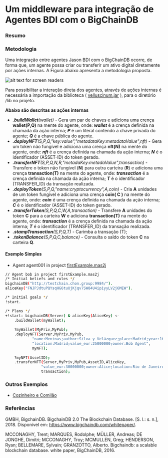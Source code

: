 # Um middleware para integração de Agentes BDI com o BigChainDB


### Resumo


### Metodologia
Uma integração entre agentes Jason BDI com o BigChainDB ocorre, de forma que, um agente possa criar ou transferir um ativo digital diretamente por ações internas.
A Figura abaixo apresenta a metodologia proposta.

![alt text for screen readers](https://raw.githubusercontent.com/nilsonmori/velluscinum/master/paper/schema.png "shema.png")

Para possibilitar a interação direta dos agentes, através de ações internas é necessária a importação da biblioteca ( [velluscinum.jar](https://raw.githubusercontent.com/nilsonmori/velluscinum/master/velluscinum-project/out/velluscinum.jar) ), para o diretório /lib no projeto.

__Abaixo são descritas as ações internas__
* ___.buildWallet__(wallet)_ -  Gera um par de chaves e adiciona uma crença __wallet(P,Q)__ na mente do agente, onde: ___wallet___ é a crença definida na chamada da ação interna; ___P___ é um literal contendo a chave privada do agente; ___Q___ é a chave pública do agente.
* ___.deployNFT__(S,P,Q,"key:value","metadataKey:metadataValue",nft)_  - Gera um token não fungível e adiciona uma crença __nft(N)__ na mente do agente, onde: ___nft___ é a crença definida na chamada da ação interna; ___N___ é o identificador (ASSET-ID) do token gerado.
* ___.transferNFT__(S,P,Q,N,R,"metadaKey:metadaValue",transaction)_ - Transfere o token não fungível (__N__) para outra carteira (__R__) e adiciona uma crença __transaction(T)__ na mente do agente, onde: ___transaction___ é a crença definida na chamada da ação interna; ___T___ é o identificador (TRANSFER_ID) da transação realizada.
* ___.deployToken__(S,P,Q,"name:cryptocurrency",A,coin)_ - Cria __A__ unidades de um token fungível e adiciona uma crença __coin( C )__ na mente do agente, onde: ___coin___ é uma crença definida na chamada da ação interna; ___C___ é o identificador (ASSET-ID) do token gerado.
* ___.transferToken__(S,P,Q,C,W,A,transaction)_ - Transfere __A__ unidades do token __C__ para a carteira __W__ e adiciona __transaction(T)__ na mente do agente, onde: ___transaction___ é a crença definida na chamada da ação interna; ___T___ é o identificador (TRANSFER_ID) da transação realizada.
* ___.stampTransaction__(S,P,Q,T)_ - Carimba a transação (T);
* ___.tokenBalance__(S,P,Q,C,balance)_ - Consulta o saldo do token __C__ na carteira __Q__.

#### Exemplo Simples
* Agent agent001 in project [firstExample.mas2j](https://github.com/nilsonmori/velluscinum/tree/master/examples/01-firstExample)
```sh
// Agent bob in project firstExample.mas2j
/* Initial beliefs and rules */
bigchainDB("http://testchain.chon.group:9984/").
aliceKey("FNJPJdtuPQYsqHG6tuUjKjqv7SW84U4ipiyyLV2j6MEW").

/* Initial goals */
!start.

/* Plans */
+!start: bigchainDB(Server) & aliceKey(AliceKey) <-
	.buildWallet(myWallet);
	
	?myWallet(MyPriv,MyPub);
	.deployNFT(Server,MyPriv,MyPub,
			"name:Meninas;author:Silva y Velázquez;place:Madrid;year:1656",
			"location:Madrid;value_eur:25000000;owner:Bob Agent",
			myNFT);	
			
	?myNFT(AssetID);
	.transferNFT(Server,MyPriv,MyPub,AssetID,AliceKey,
				"value_eur:30000000;owner:Alice;location:Rio de Janeiro",
				transaction);
```


### Outros Exemplos
* [Cozinheiro e Comilão](https://github.com/nilsonmori/velluscinum/tree/master/examples/02-cozinheiroEcomilao)

### Referências
GMBH, BigchainDB. BigchainDB 2.0 The Blockchain Database. [S. l.: s. n.], 2018. Disponível em: https://www.bigchaindb.com/whitepaper/.

MCCONAGHY, Trent; MARQUES, Rodolphe; MÜLLER, Andreas; DE JONGHE, Dimitri; MCCONAGHY, Troy; MCMULLEN, Greg; HENDERSON, Ryan; BELLEMARE, Sylvain; GRANZOTTO, Alberto. Bigchaindb: a scalable blockchain database. white paper, BigChainDB, 2016.
